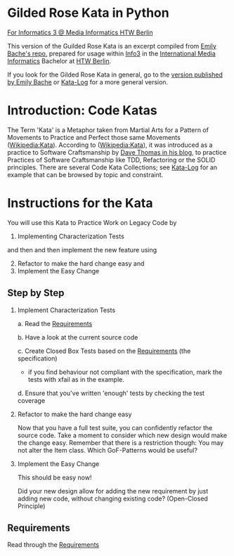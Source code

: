 
# Gilded Rose Kata in Python
[For Informatics 3 @ Media Informatics HTW Berlin](https://home.htw-berlin.de/~kleinen/info3)

This version of the Guilded Rose Kata is an excerpt compiled from [Emily Bache's repo,](https://github.com/emilybache/GildedRose-Refactoring-Kata)
prepared for usage within [Info3](https://home.htw-berlin.de/~kleinen/info3) in the [International Media Informatics](https://imi-bachelor.htw-berlin.de/) Bachelor at [HTW Berlin](https://www.htw-berlin.de/).

If you look for the Gilded Rose Kata in general, go to the [version published by Emily Bache](https://github.com/emilybache/GildedRose-Refactoring-Kata) or [Kata-Log](https://kata-log.rocks/gilded-rose-kata) for a more general version.

# Introduction: Code Katas

The Term 'Kata' is a Metaphor taken from Martial Arts for a Pattern of Movements to Practice and Perfect those same Movements ([Wikipedia:Kata](https://en.wikipedia.org/wiki/Kata)). According to ([Wikipedia:Kata](https://en.wikipedia.org/wiki/Kata)), it was introduced as a practice to Software Craftsmanship by [Dave Thomas in his blog](http://codekata.com/), to practice Practices of Software Craftsmanship like TDD, Refactoring or the SOLID principles. There are several Code Kata Collections; see [Kata-Log](https://kata-log.rocks/gilded-rose-kata) for an example that can be browsed by topic and constraint.

# Instructions for the Kata

You will use this Kata to Practice Work on Legacy Code by 
1. Implementing Characterization Tests

and then  and then implement the new feature using 

2. Refactor to make the hard change easy and
3. Implement the Easy Change

## Step by Step

1. Implement Characterization Tests

    a. Read the [Requirements](GuildedRoseRequirements.txt)
    
    b. Have a look at the current source code
    
    c. Create Closed Box Tests based on the [Requirements](GuildedRoseRequirements.txt) (the specification)
   - if you find behaviour not compliant with the specification, 
     mark the tests with xfail as in the example.

    d. Ensure that you've written 'enough' tests by checking the test coverage

2. Refactor to make the hard change easy
    
    Now that you have a full test suite, you can confidently refactor the source code. Take a moment to consider which new design would make the change easy. Remember that there is a restriction though: You may not alter the Item class. 
    Which GoF-Patterns would be useful?


3. Implement the Easy Change

    This should be easy now! 

    Did your new design allow for adding the new requirement by just adding new code, without changing existing code?
    (Open-Closed Principle) 
    

## Requirements

Read through the [Requirements](GuildedRoseRequirements.txt)





